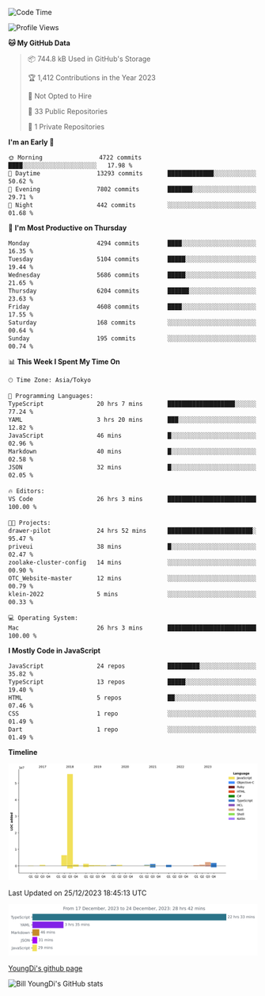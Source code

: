 <!--START_SECTION:waka-->
![Code Time](http://img.shields.io/badge/Code%20Time-278%20hrs%209%20mins-blue)

![Profile Views](http://img.shields.io/badge/Profile%20Views-0-blue)

**🐱 My GitHub Data** 

> 📦 744.8 kB Used in GitHub's Storage 
 > 
> 🏆 1,412 Contributions in the Year 2023
 > 
> 🚫 Not Opted to Hire
 > 
> 📜 33 Public Repositories 
 > 
> 🔑 1 Private Repositories 
 > 
**I'm an Early 🐤** 

```text
🌞 Morning                4722 commits        ████░░░░░░░░░░░░░░░░░░░░░   17.98 % 
🌆 Daytime                13293 commits       █████████████░░░░░░░░░░░░   50.62 % 
🌃 Evening                7802 commits        ███████░░░░░░░░░░░░░░░░░░   29.71 % 
🌙 Night                  442 commits         ░░░░░░░░░░░░░░░░░░░░░░░░░   01.68 % 
```
📅 **I'm Most Productive on Thursday** 

```text
Monday                   4294 commits        ████░░░░░░░░░░░░░░░░░░░░░   16.35 % 
Tuesday                  5104 commits        █████░░░░░░░░░░░░░░░░░░░░   19.44 % 
Wednesday                5686 commits        █████░░░░░░░░░░░░░░░░░░░░   21.65 % 
Thursday                 6204 commits        ██████░░░░░░░░░░░░░░░░░░░   23.63 % 
Friday                   4608 commits        ████░░░░░░░░░░░░░░░░░░░░░   17.55 % 
Saturday                 168 commits         ░░░░░░░░░░░░░░░░░░░░░░░░░   00.64 % 
Sunday                   195 commits         ░░░░░░░░░░░░░░░░░░░░░░░░░   00.74 % 
```


📊 **This Week I Spent My Time On** 

```text
🕑︎ Time Zone: Asia/Tokyo

💬 Programming Languages: 
TypeScript               20 hrs 7 mins       ███████████████████░░░░░░   77.24 % 
YAML                     3 hrs 20 mins       ███░░░░░░░░░░░░░░░░░░░░░░   12.82 % 
JavaScript               46 mins             █░░░░░░░░░░░░░░░░░░░░░░░░   02.96 % 
Markdown                 40 mins             █░░░░░░░░░░░░░░░░░░░░░░░░   02.58 % 
JSON                     32 mins             █░░░░░░░░░░░░░░░░░░░░░░░░   02.05 % 

🔥 Editors: 
VS Code                  26 hrs 3 mins       █████████████████████████   100.00 % 

🐱‍💻 Projects: 
drawer-pilot             24 hrs 52 mins      ████████████████████████░   95.47 % 
priveui                  38 mins             █░░░░░░░░░░░░░░░░░░░░░░░░   02.47 % 
zoolake-cluster-config   14 mins             ░░░░░░░░░░░░░░░░░░░░░░░░░   00.90 % 
OTC_Website-master       12 mins             ░░░░░░░░░░░░░░░░░░░░░░░░░   00.79 % 
klein-2022               5 mins              ░░░░░░░░░░░░░░░░░░░░░░░░░   00.33 % 

💻 Operating System: 
Mac                      26 hrs 3 mins       █████████████████████████   100.00 % 
```

**I Mostly Code in JavaScript** 

```text
JavaScript               24 repos            █████████░░░░░░░░░░░░░░░░   35.82 % 
TypeScript               13 repos            █████░░░░░░░░░░░░░░░░░░░░   19.40 % 
HTML                     5 repos             ██░░░░░░░░░░░░░░░░░░░░░░░   07.46 % 
CSS                      1 repo              ░░░░░░░░░░░░░░░░░░░░░░░░░   01.49 % 
Dart                     1 repo              ░░░░░░░░░░░░░░░░░░░░░░░░░   01.49 % 
```



**Timeline**

![Lines of Code chart](https://raw.githubusercontent.com/Youngdi/Youngdi/master/assets/bar_graph.png)


 Last Updated on 25/12/2023 18:45:13 UTC
<!--END_SECTION:waka-->

![wakatime](./images/stat.svg)

[YoungDi's github page](https://youngdi.github.io)

![Bill YoungDi's GitHub stats](https://github-readme-stats.vercel.app/api?username=youngdi&count_private=true&show_icons=true)
